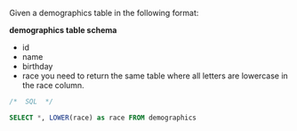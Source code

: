 Given a demographics table in the following format:

**demographics table schema**
- id
- name
- birthday
- race
you need to return the same table where all letters are lowercase in the race column.

```sql
/*  SQL  */

SELECT *, LOWER(race) as race FROM demographics
```